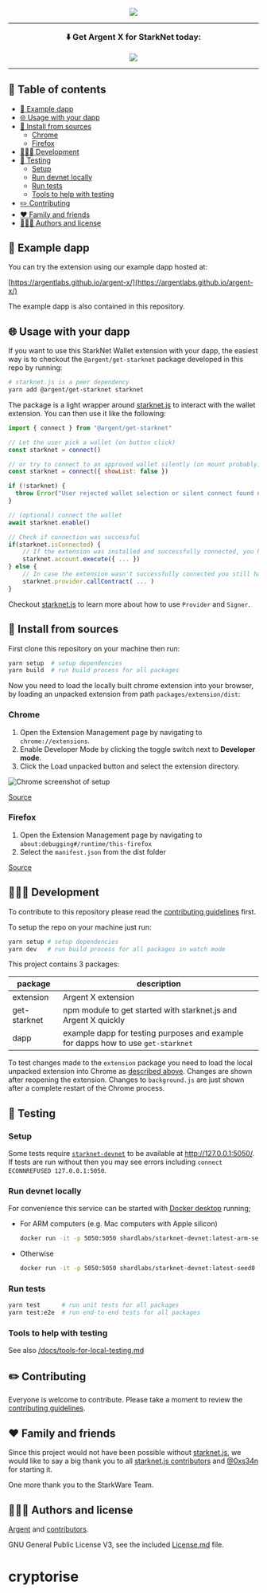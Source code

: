 <!-- logo -->
<p align="center">
  <img src="https://raw.githubusercontent.com/argentlabs/argent-x/HEAD/assets/readme-header.png">
</p>

---

<h3 align='center' style='margin: 1em;'>⬇️ Get <b>Argent X</b> for StarkNet today:</h3>

<p align="center">
  <a href="https://chrome.google.com/webstore/detail/argent-x-starknet-wallet/dlcobpjiigpikoobohmabehhmhfoodbb/">
    <img src="https://raw.githubusercontent.com/argentlabs/argent-x/HEAD/assets/button-download.svg">
  </a>
</p>

---

<h2>🌈 Table of contents</h2>

- [🧒 Example dapp](#-example-dapp)
- [🌐 Usage with your dapp](#-usage-with-your-dapp)
- [🚀 Install from sources](#-install-from-sources)
  - [Chrome](#chrome)
  - [Firefox](#firefox)
- [👩🏾‍💻 Development](#-development)
- [🧪 Testing](#-testing)
  - [Setup](#setup)
  - [Run devnet locally](#run-devnet-locally)
  - [Run tests](#run-tests)
  - [Tools to help with testing](#tools-to-help-with-testing)
- [✏️ Contributing](#️-contributing)
- [❤️ Family and friends](#️-family-and-friends)
- [👨🏼‍🎨 Authors and license](#-authors-and-license)

## 🧒 Example dapp

You can try the extension using our example dapp hosted at:

[https://argentlabs.github.io/argent-x/](https://argentlabs.github.io/argent-x/)

The example dapp is also contained in this repository.

## 🌐 Usage with your dapp

If you want to use this StarkNet Wallet extension with your dapp, the easiest way is to checkout the `@argent/get-starknet` package developed in this repo by running:

```bash
# starknet.js is a peer dependency
yarn add @argent/get-starknet starknet
```

The package is a light wrapper around [starknet.js](https://github.com/0xs34n/starknet.js) to interact with the wallet extension. You can then use it like the following:

```javascript
import { connect } from "@argent/get-starknet"

// Let the user pick a wallet (on button click)
const starknet = connect()

// or try to connect to an approved wallet silently (on mount probably)
const starknet = connect({ showList: false })

if (!starknet) {
  throw Error("User rejected wallet selection or silent connect found nothing")
}

// (optional) connect the wallet
await starknet.enable()

// Check if connection was successful
if(starknet.isConnected) {
    // If the extension was installed and successfully connected, you have access to a starknet.js Signer object to do all kinds of requests through the user's wallet contract.
    starknet.account.execute({ ... })
} else {
    // In case the extension wasn't successfully connected you still have access to a starknet.js Provider to read starknet states and sent anonymous transactions
    starknet.provider.callContract( ... )
}
```

Checkout [starknet.js](https://github.com/0xs34n/starknet.js) to learn more about how to use `Provider` and `Signer`.

## 🚀 Install from sources

First clone this repository on your machine then run:

```bash
yarn setup  # setup dependencies
yarn build  # run build process for all packages
```

Now you need to load the locally built chrome extension into your browser, by loading an unpacked extension from path `packages/extension/dist`:

### Chrome

1. Open the Extension Management page by navigating to `chrome://extensions`.
2. Enable Developer Mode by clicking the toggle switch next to **Developer mode**.
3. Click the Load unpacked button and select the extension directory.

![Chrome screenshot of setup](https://wd.imgix.net/image/BhuKGJaIeLNPW9ehns59NfwqKxF2/vOu7iPbaapkALed96rzN.png?auto=format)

[Source](https://developer.chrome.com/docs/extensions/mv3/getstarted/#manifest)

### Firefox

1. Open the Extension Management page by navigating to `about:debugging#/runtime/this-firefox`
2. Select the `manifest.json` from the dist folder

[Source](https://firefox-source-docs.mozilla.org/devtools-user/about_colon_debugging/index.html)

## 👩🏾‍💻 Development

To contribute to this repository please read the [contributing guidelines](Contributing.md) first.

To setup the repo on your machine just run:

```bash
yarn setup # setup dependencies
yarn dev   # run build process for all packages in watch mode
```

This project contains 3 packages:

| package | description |
| --- | --- |
| extension | Argent X extension |
| get-starknet | npm module to get started with starknet.js and Argent X quickly |
| dapp | example dapp for testing purposes and example for dapps how to use `get-starknet` |

To test changes made to the `extension` package you need to load the local unpacked extension into Chrome as [described above](#install-fromsources). Changes are shown after reopening the extension. Changes to `background.js` are just shown after a complete restart of the Chrome process.

## 🧪 Testing

### Setup

Some tests require [`starknet-devnet`](https://github.com/Shard-Labs/starknet-devnet) to be available at http://127.0.0.1:5050/. If tests are run without then you may see errors including `connect ECONNREFUSED 127.0.0.1:5050`.

### Run devnet locally

For convenience this service can be started with [Docker desktop](https://www.docker.com/get-started/) running;

- For ARM computers (e.g. Mac computers with Apple silicon)

  ```bash
  docker run -it -p 5050:5050 shardlabs/starknet-devnet:latest-arm-seed0
  ```

- Otherwise

  ```bash
  docker run -it -p 5050:5050 shardlabs/starknet-devnet:latest-seed0
  ```

### Run tests

```bash
yarn test      # run unit tests for all packages
yarn test:e2e  # run end-to-end tests for all packages
```

### Tools to help with testing

See also [/docs/tools-for-local-testing.md](/docs/tools-for-local-testing.md)

## ✏️ Contributing

Everyone is welcome to contribute. Please take a moment to review the [contributing guidelines](Contributing.md).

## ❤️ Family and friends

Since this project would not have been possible without [starknet.js](https://github.com/seanjameshan/starknet.js), we would like to say a big thank you to all [starknet.js contributors](https://github.com/0xs34n/starknet.js/graphs/contributors) and [@0xs34n](https://github.com/0xs34n) for starting it.

One more thank you to the StarkWare Team.

## 👨🏼‍🎨 Authors and license

[Argent](https://github.com/argentlabs) and [contributors](https://github.com/argentlabs/argent-x/graphs/contributors).

GNU General Public License V3, see the included [License.md](License.md) file.
# cryptorise
